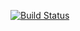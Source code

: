 [![Build Status](https://travis-ci.com/Yanushevich/pi222team14.svg?branch=master)](https://travis-ci.com/Yanushevich/pi222team14)
